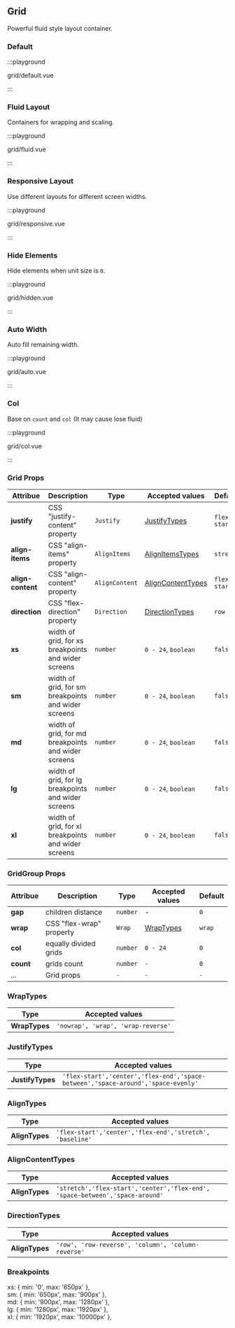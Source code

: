 ## Grid

Powerful fluid style layout container.

### Default

:::playground

grid/default.vue

:::

### Fluid Layout

Containers for wrapping and scaling.

:::playground

grid/fluid.vue

:::

### Responsive Layout

Use different layouts for different screen widths.

:::playground

grid/responsive.vue

:::

### Hide Elements

Hide elements when unit size is `0`.

:::playground

grid/hidden.vue

:::

### Auto Width

Auto fill remaining width.

:::playground

grid/auto.vue

:::

### Col

Base on `count` and `col` (It may cause lose fluid)

:::playground

grid/col.vue

:::

### Grid Props

| Attribue          | Description                                         | Type           | Accepted values                         | Default      |
| ----------------- | --------------------------------------------------- | -------------- | --------------------------------------- | ------------ |
| **justify**       | CSS "justify-content" property                      | `Justify`      | [JustifyTypes](#justifytypes)           | `flex-start` |
| **align-items**   | CSS "align-items" property                          | `AlignItems`   | [AlignItemsTypes](#alignitemstypes)     | `stretch`    |
| **align-content** | CSS "align-content" property                        | `AlignContent` | [AlignContentTypes](#aligncontenttypes) | `flex-start` |
| **direction**     | CSS "flex-direction" property                       | `Direction`    | [DirectionTypes](#directiontypes)       | `row`        |
| **xs**            | width of grid, for xs breakpoints and wider screens | `number`       | `0 - 24`, `boolean`                     | `false`      |
| **sm**            | width of grid, for sm breakpoints and wider screens | `number`       | `0 - 24`, `boolean`                     | `false`      |
| **md**            | width of grid, for md breakpoints and wider screens | `number`       | `0 - 24`, `boolean`                     | `false`      |
| **lg**            | width of grid, for lg breakpoints and wider screens | `number`       | `0 - 24`, `boolean`                     | `false`      |
| **xl**            | width of grid, for xl breakpoints and wider screens | `number`       | `0 - 24`, `boolean`                     | `false`      |

### GridGroup Props

| Attribue  | Description              | Type     | Accepted values         | Default |
| --------- | ------------------------ | -------- | ----------------------- | ------- |
| **gap**   | children distance        | `number` | -                       | `0`     |
| **wrap**  | CSS "flex-wrap" property | `Wrap`   | [WrapTypes](#wraptypes) | `wrap`  |
| **col**   | equally divided grids    | `number` | `0 - 24`                | `0`     |
| **count** | grids count              | `number` | `-`                     | `0`     |
| ...       | Grid props               | `-`      | `-`                     | `-`     |

### WrapTypes

| Type          | Accepted values                    |
| ------------- | ---------------------------------- |
| **WrapTypes** | `'nowrap', 'wrap', 'wrap-reverse'` |

### JustifyTypes

| Type             | Accepted values                                                                  |
| ---------------- | -------------------------------------------------------------------------------- |
| **JustifyTypes** | `'flex-start','center','flex-end','space-between','space-around','space-evenly'` |

### AlignTypes

| Type           | Accepted values                                          |
| -------------- | -------------------------------------------------------- |
| **AlignTypes** | `'flex-start','center','flex-end','stretch', 'baseline'` |

### AlignContentTypes

| Type           | Accepted values                                                              |
| -------------- | ---------------------------------------------------------------------------- |
| **AlignTypes** | `'stretch','flex-start','center','flex-end', 'space-between','space-around'` |

### DirectionTypes

| Type           | Accepted values                                    |
| -------------- | -------------------------------------------------- |
| **AlignTypes** | `'row', 'row-reverse', 'column', 'column-reverse'` |

### Breakpoints

<fe-code block>
xs: { min: '0', max: '650px' },
<br/>
sm: { min: '650px', max: '900px' },
<br/>
md: { min: '900px', max: '1280px' },
<br/>
lg: { min: '1280px', max: '1920px' },
<br/>
xl: { min: '1920px', max: '10000px' },

</fe-code>

